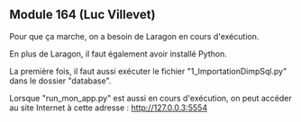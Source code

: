 ## Module 164 (Luc Villevet)

Pour que ça marche, on a besoin de Laragon en cours d'exécution.

En plus de Laragon, il faut également avoir installé Python.

La première fois, il faut aussi exécuter le fichier "1_ImportationDimpSql.py" dans le dossier "database".

Lorsque "run_mon_app.py" est aussi en cours d'exécution, on peut accéder au site Internet à cette adresse : 
http://127.0.0.3:5554